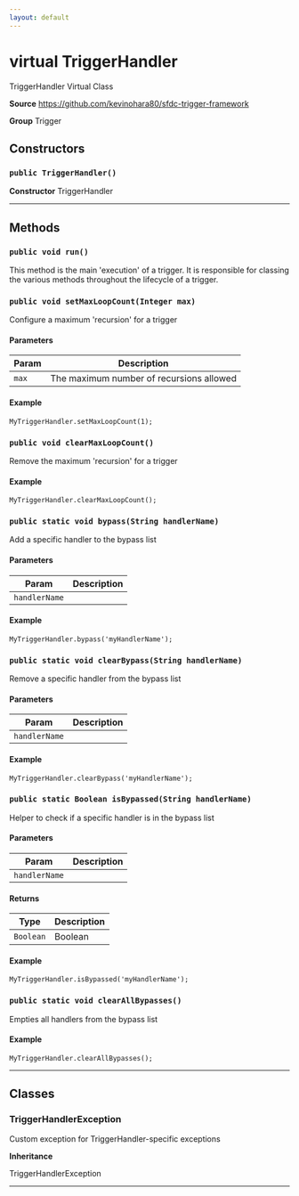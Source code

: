 ```yaml
---
layout: default
---
```

# virtual TriggerHandler

TriggerHandler Virtual Class


**Source** https://github.com/kevinohara80/sfdc-trigger-framework


**Group** Trigger

## Constructors
### `public TriggerHandler()`

**Constructor** TriggerHandler

---
## Methods
### `public void run()`

This method is the main 'execution' of a trigger. It is responsible for classing the various methods throughout the lifecycle of a trigger.

### `public void setMaxLoopCount(Integer max)`

Configure a maximum 'recursion' for a trigger

#### Parameters

|Param|Description|
|---|---|
|`max`|The maximum number of recursions allowed|

#### Example
```apex
MyTriggerHandler.setMaxLoopCount(1);
```


### `public void clearMaxLoopCount()`

Remove the maximum 'recursion' for a trigger

#### Example
```apex
MyTriggerHandler.clearMaxLoopCount();
```


### `public static void bypass(String handlerName)`

Add a specific handler to the bypass list

#### Parameters

|Param|Description|
|---|---|
|`handlerName`||

#### Example
```apex
MyTriggerHandler.bypass('myHandlerName');
```


### `public static void clearBypass(String handlerName)`

Remove a specific handler from the bypass list

#### Parameters

|Param|Description|
|---|---|
|`handlerName`||

#### Example
```apex
MyTriggerHandler.clearBypass('myHandlerName');
```


### `public static Boolean isBypassed(String handlerName)`

Helper to check if a specific handler is in the bypass list

#### Parameters

|Param|Description|
|---|---|
|`handlerName`||

#### Returns

|Type|Description|
|---|---|
|`Boolean`|Boolean|

#### Example
```apex
MyTriggerHandler.isBypassed('myHandlerName');
```


### `public static void clearAllBypasses()`

Empties all handlers from the bypass list

#### Example
```apex
MyTriggerHandler.clearAllBypasses();
```


---
## Classes
### TriggerHandlerException

Custom exception for TriggerHandler-specific exceptions


**Inheritance**

TriggerHandlerException


---
